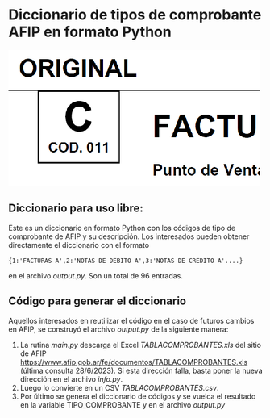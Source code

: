 # Diccionario de tipos de comprobante AFIP en formato Python

![alt text](https://github.com/matiasleoni/DiccionarioCodigosComprobantesAFIP/blob/main/portada.png?raw=true)

## Diccionario para uso libre:

Este es un diccionario en formato Python con los códigos de tipo de comprobante de AFIP y su descripción. Los interesados pueden obtener directamente el diccionario con el formato
```
{1:'FACTURAS A',2:'NOTAS DE DEBITO A',3:'NOTAS DE CREDITO A'....}
```
en el archivo *output.py*. Son un total de 96 entradas.

## Código para generar el diccionario 

Aquellos interesados en reutilizar el código en el caso de futuros cambios en AFIP, se construyó el archivo *output.py* de la siguiente manera: 
1. La rutina *main.py* descarga el Excel *TABLACOMPROBANTES.xls* del sitio de AFIP <https://www.afip.gob.ar/fe/documentos/TABLACOMPROBANTES.xls> (última consulta 28/6/2023). Si esta dirección falla, basta poner la nueva dirección en el archivo *info.py*.
2. Luego lo convierte en un CSV *TABLACOMPROBANTES.csv*.
3. Por último se genera el diccionario de códigos y se vuelca el resultado en la variable TIPO_COMPROBANTE y en el archivo *output.py*

